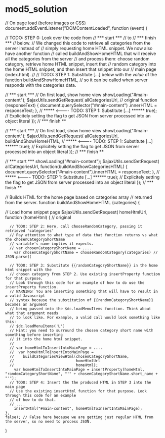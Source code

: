 # mod5_solution

// On page load (before images or CSS)
document.addEventListener("DOMContentLoaded", function (event) {

// TODO: STEP 0: Look over the code from
// *** start ***
// to
// *** finish ***
// below.
// We changed this code to retrieve all categories from the server instead of
// simply requesting home HTML snippet. We now also have another function
// called buildAndShowHomeHTML that will receive all the categories from the server
// and process them: choose random category, retrieve home HTML snippet, insert that
// random category into the home HTML snippet, and then insert that snippet into our
// main page (index.html).
//
// TODO: STEP 1: Substitute [...] below with the *value* of the function buildAndShowHomeHTML,
// so it can be called when server responds with the categories data.

// *** start ***
// On first load, show home view
showLoading("#main-content");
$ajaxUtils.sendGetRequest(
  allCategoriesUrl, // original
  function (responseText) {
    document.querySelector("#main-content")
        .innerHTML = responseText;
  },
   // ***** <---- TODO: STEP 1: Substitute [...] ******
  true); // Explicitely setting the flag to get JSON from server processed into an object literal
});
// *** finish **

// *** start ***
// On first load, show home view
showLoading("#main-content");
$ajaxUtils.sendGetRequest(
  allCategoriesUrl, 
  buildAndShowHomeHTML, // ***** <---- TODO: STEP 1: Substitute [...] ******
  true); // Explicitely setting the flag to get JSON from server processed into an object literal
});
// *** finish **

// *** start ***
showLoading("#main-content");
$ajaxUtils.sendGetRequest(
  allCategoriesUrl,
  function(buildAndShowCategoriesHTML) { document.querySelector("#main-content").innerHTML = responseText;
                                                                                                                 },  // ***** <---- TODO: STEP 1: Substitute [...] ******
  true); // Explicitely setting the flag to get JSON from server processed into an object literal
});
// *** finish **


// Builds HTML for the home page based on categories array
// returned from the server.
function buildAndShowHomeHTML (categories) {

  // Load home snippet page
  $ajaxUtils.sendGetRequest(
    homeHtmlUrl,
    function (homeHtml) { // original

      // TODO: STEP 2: Here, call chooseRandomCategory, passing it retrieved 'categories'
      // Pay attention to what type of data that function returns vs what the chosenCategoryShortName
      // variable's name implies it expects.
      // var chosenCategoryShortName = ....
        var chosenCategoryShortName = chooseRandomCategory(categories) // JSON.parse()

      // TODO: STEP 3: Substitute {{randomCategoryShortName}} in the home html snippet with the
      // chosen category from STEP 2. Use existing insertProperty function for that purpose.
      // Look through this code for an example of how to do use the insertProperty function.
      // WARNING! You are inserting something that will have to result in a valid Javascript
      // syntax because the substitution of {{randomCategoryShortName}} becomes an argument
      // being passed into the $dc.loadMenuItems function. Think about what that argument needs
      // to look like. For example, a valid call would look something like this:
      // $dc.loadMenuItems('L')
      // Hint: you need to surround the chosen category short name with something before inserting
      // it into the home html snippet.
      //
      // var homeHtmlToInsertIntoMainPage = ....
      //  var homeHtmlToInsertIntoMainPage =
      //    buildCategoriesViewHtml(chosenCategoryShortName,
      //                            homeHtmlUrl
      //                            homeHtml);
        var homeHtmlToInsertIntoMainPage = insertProperty(homeHtml, "randomCategoryShortName", "'" + chosenCategoryShortName.short_name + "'");
      // TODO: STEP 4: Insert the the produced HTML in STEP 3 into the main page
      // Use the existing insertHtml function for that purpose. Look through this code for an example
      // of how to do that.
      // ....
        insertHtml("#main-content", homeHtmlToInsertIntoMainPage);
    },
    false); // False here because we are getting just regular HTML from the server, so no need to process JSON.
}
